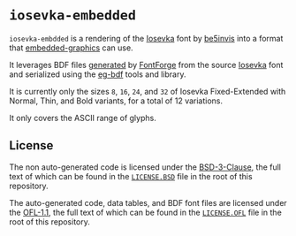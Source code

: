 # `iosevka-embedded`

`iosevka-embdded` is a rendering of the [Iosevka] font by [be5invis] into a format that [embedded-graphics] can use.

It leverages BDF files [generated] by [FontForge] from the source [Iosevka] font and serialized using the [eg-bdf] tools and library.

It is currently only the sizes `8`, `16`, `24`, and `32` of Iosevka Fixed-Extended with Normal, Thin, and Bold variants, for a total of 12 variations.

It only covers the ASCII range of glyphs.

## License

The non auto-generated code is licensed under the [BSD-3-Clause], the full text of which can be found in the [`LICENSE.BSD`] file in the root of this repository.

The auto-generated code, data tables, and BDF font files are licensed under the [OFL-1.1], the full text of which can be found in the [`LICENSE.OFL`] file in the root of this repository.

[Iosevka]: https://github.com/be5invis/Iosevka
[be5invis]: https://typeof.net/
[embedded-graphics]: https://github.com/embedded-graphics/embedded-graphics
[generated]: ../scripts/mkfonts.py
[FontForge]: https://fontforge.org/
[eg-bdf]: https://github.com/embedded-graphics/bdf
[BSD-3-Clause]: https://spdx.org/licenses/BSD-3-Clause.html
[`LICENSE.BSD`]: ../LICENSE.BSD
[OFL-1.1]: https://spdx.org/licenses/OFL-1.1.html
[`LICENSE.OFL`]: ../LICENSE.OFL
